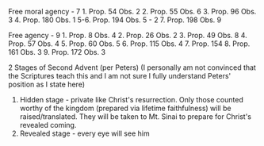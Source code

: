 
Free moral agency - 7
	1. Prop. 54 Obs. 2
	2. Prop. 55 Obs. 6
	3. Prop. 96 Obs. 3
	4. Prop. 180 Obs. 1
	5-6. Prop. 194 Obs. 5 - 2
	7. Prop. 198 Obs. 9

Free agency - 9
    1. Prop. 8  Obs. 4
    2. Prop. 26 Obs. 2
    3. Prop. 49 Obs. 8
    4. Prop. 57 Obs. 4
    5. Prop. 60 Obs. 5
    6. Prop. 115 Obs. 4
    7. Prop. 154
    8. Prop. 161 Obs. 3
    9. Prop. 172 Obs. 3

2 Stages of Second Advent (per Peters) (I personally am not convinced that the Scriptures teach this and I am not sure I fully understand Peters' position as I state here)
1. Hidden stage - private like Christ's resurrection. Only those counted worthy of the kingdom (prepared via lifetime faithfulness) will be raised/translated. They will be taken to Mt. Sinai to prepare for Christ's revealed coming.
2. Revealed stage - every eye will see him
    
    
    
     
